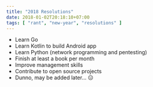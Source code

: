 ```yaml
---
title: "2018 Resolutions"
date: 2018-01-02T20:18:10+07:00
tags: [ "rant", "new-year", "resolutions" ]
---
```


* Learn Go
* Learn Kotlin to build Android app
* Learn Python (network programming and pentesting)
* Finish at least a book per month
* Improve management skills
* Contribute to open source projects
* Dunno, may be added later&hellip; 😑
